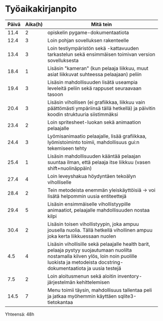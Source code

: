 <h1>Työaikakirjanpito</h1>

|Päivä	|Aika(h)|Mitä tein|
|-------|-------|---------|
|11.4   |2	|opiskelin pygame-dokumentaatiota|
|12.4	|3	|Loin pohjan sovelluksen rakenteelle|
|13.4	|3	|Loin testiympäristön sekä -kattavuuden tarkastelun sekä ensimmäisen toimivan version sovelluksesta|
|18.4   |1  |Lisäsin "kameran" (kun pelaaja liikkuu, muut asiat liikkuvat suhteessa pelaajaan) peliin|
|19.4   |3  |Lisäsin mahdollisuuden lisätä useampia leveleitä peliin sekä rappuset seuraavaan tasoon|
|20.4   |3  |Lisäsin vihollisen (ei grafiikkaa, liikkuu vain päättömästi ympäriinsä tällä hetkellä) ja päivitin koodin struktuuria siistimmäksi|
|23.4   |2  |Loin spritesheet-luokan sekä animaation pelaajalle|
|24.4   |3  |Lyömisanimaatio pelaajalle, lisää grafiikkaa, lyömistoiminto toimii, mahdollisuus gui:n tekemiseen tehty|
|25.4   |1  |Lisäsin mahdollisuuden kääntää pelaajan suuntaa ilman, että pelaaja itse liikkuu (vasen shift+nuolinäppäin)|
|27.4   |4  |Loin leveyshakua höydyntäen tekoälyn viholliselle|
|28.4   |2  |Tein metodeista enemmän yleiskäyttöisiä -> voi lisätä helpommin uusia entiteettejä|
|29.4   |5  |Lisäsin ensimmäiselle vihollistyypille animaatiot, pelaajalle mahdollisuuden nostaa kilpi|
|30.4   |2  |Lisäsin toisen vihollistyypin, joka ampuu jousella nuolia. Tällä hetkellä vihollinen ampuu joka kerta liikkuessaan nuolen|
|4.5    |4  |Lisäsin vihollisille sekä pelaajalle health barit, pelaaja pystyy suojautumaan nuolilta nostamalla kilven ylös, loin noin puolille luokista ja metodeista docstring-dokumentaatiota ja uusia testejä| 
|7.5    |2  |Loin aloitusmenun sekä aloitin inventory-järjestelmän kehittelemisen|
|14.5   |7  |Menu toimii täysin, mahdollisuus tallentaa peli ja jatkaa myöhemmin käyttäen sqlite3-tietokantaa|

Yhteensä: 48h

